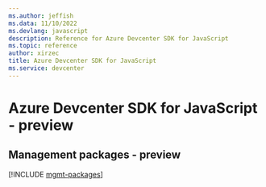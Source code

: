 ```yaml
---
ms.author: jeffish
ms.data: 11/10/2022
ms.devlang: javascript
description: Reference for Azure Devcenter SDK for JavaScript
ms.topic: reference
author: xirzec
title: Azure Devcenter SDK for JavaScript
ms.service: devcenter
---
```

# Azure Devcenter SDK for JavaScript - preview

## Management packages - preview
[!INCLUDE [mgmt-packages](devcenter-mgmt-index.md)]